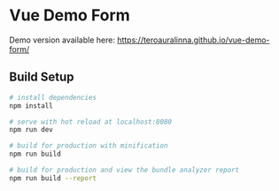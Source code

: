 # Vue Demo Form

Demo version available here: https://teroauralinna.github.io/vue-demo-form/

## Build Setup

``` bash
# install dependencies
npm install

# serve with hot reload at localhost:8080
npm run dev

# build for production with minification
npm run build

# build for production and view the bundle analyzer report
npm run build --report
```
